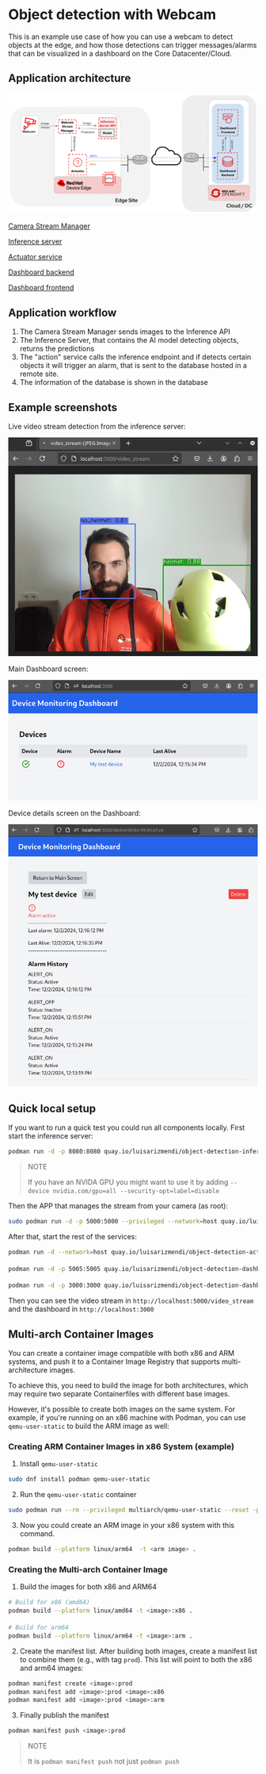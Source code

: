 # Object detection with Webcam

This is an example use case of how you can use a webcam to detect objects at the edge, and how those detections can trigger messages/alarms that can be visualized in a dashboard on the Core Datacenter/Cloud.

## Application architecture

![](images/object-detection-webcam.png)


[Camera Stream Manager](object-detection-stream-manager/README.md)

[Inference server](object-detection-inference-server/README.md)

[Actuator service](object-detection-action/README.md)

[Dashboard backend](object-detection-dashboard/src/backend/README.md)

[Dashboard frontend](object-detection-dashboard/src/frontend/README.md)


## Application workflow

1. The Camera Stream Manager sends images to the Inference API
2. The Inference Server, that contains the AI model detecting objects, returns the predictions
3. The "action" service calls the inference endpoint and if detects certain objects it will trigger an alarm, that is sent to the database hosted in a remote site.
4. The information of the database is shown in the database


## Example screenshots

Live video stream detection from the inference server:

![](images/screenshot_video_stream.png)


Main Dashboard screen:

![](images/screenshot_dashboard_main.png)


Device details screen on the Dashboard:

![](images/screenshot_dashboard_detail.png)



## Quick local setup

If you want to run a quick test you could run all components locally. First start the inference server:

```bash
podman run -d -p 8080:8080 quay.io/luisarizmendi/object-detection-inference-server:prod
```

> NOTE
>
> If you have an NVIDA GPU you might want to use it by adding `--device nvidia.com/gpu=all --security-opt=label=disable`


Then the APP that manages the stream from your camera (as root):

```bash
sudo podman run -d -p 5000:5000 --privileged --network=host quay.io/luisarizmendi/object-detection-stream-manager:prod
```

After that, start the rest of the services:


```bash
podman run -d --network=host quay.io/luisarizmendi/object-detection-action:prod

podman run -d -p 5005:5005 quay.io/luisarizmendi/object-detection-dashboard-backend:v1

podman run -d -p 3000:3000 quay.io/luisarizmendi/object-detection-dashboard-frontend:v1
```


Then you can see the video stream in `http://localhost:5000/video_stream` and the dashboard in `http://localhost:3000`





## Multi-arch Container Images

You can create a container image compatible with both x86 and ARM systems, and push it to a Container Image Registry that supports multi-architecture images.

To achieve this, you need to build the image for both architectures, which may require two separate Containerfiles with different base images. 

However, it's possible to create both images on the same system. For example, if you're running on an x86 machine with Podman, you can use `qemu-user-static` to build the ARM image as well:

### Creating ARM Container Images in x86 System (example)


1. Install `qemu-user-static`

```bash
sudo dnf install podman qemu-user-static
```

2. Run the `qemu-user-static` container

```bash
sudo podman run --rm --privileged multiarch/qemu-user-static --reset -p yes
```

3. Now you could create an ARM image in your x86 system with this command.

```bash
podman build --platform linux/arm64  -t <arm image> .
```


### Creating the Multi-arch Container Image


1. Build the images for both x86 and ARM64

```bash
# Build for x86 (amd64)
podman build --platform linux/amd64 -t <image>:x86 .

# Build for arm64
podman build --platform linux/arm64 -t <image>:arm .
```



2. Create the manifest list. After building both images, create a manifest list to combine them (e.g., with tag `prod`). This list will point to both the x86 and arm64 images:

```bash
podman manifest create <image>:prod
podman manifest add <image>:prod <image>:x86
podman manifest add <image>:prod <image>:arm
```


3. Finally publish the manifest

```bash
podman manifest push <image>:prod
```

> NOTE
> 
> It is `podman manifest push` not just `podman push`











